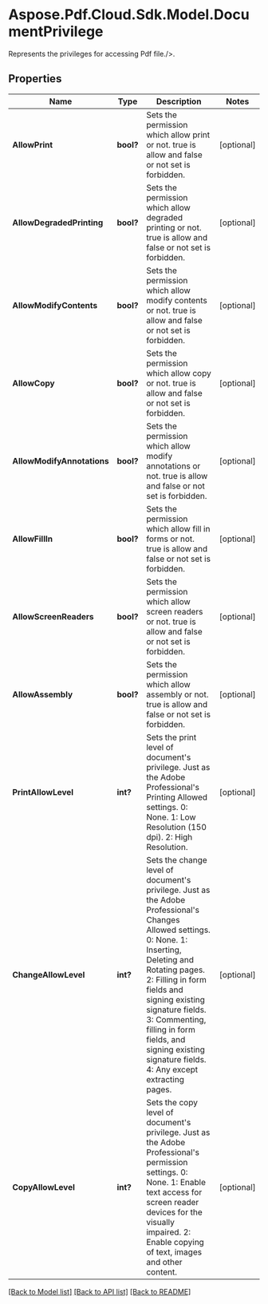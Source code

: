 ﻿# Aspose.Pdf.Cloud.Sdk.Model.DocumentPrivilege
Represents the privileges for accessing Pdf file./>.

## Properties

Name | Type | Description | Notes
------------ | ------------- | ------------- | -------------
**AllowPrint** | **bool?** | Sets the permission which allow print or not.  true is allow and false or not set is forbidden. | [optional] 
**AllowDegradedPrinting** | **bool?** | Sets the permission which allow degraded printing or not.  true is allow and false or not set is forbidden. | [optional] 
**AllowModifyContents** | **bool?** | Sets the permission which allow modify contents or not.  true is allow and false or not set is forbidden. | [optional] 
**AllowCopy** | **bool?** | Sets the permission which allow copy or not.  true is allow and false or not set is forbidden. | [optional] 
**AllowModifyAnnotations** | **bool?** | Sets the permission which allow modify annotations or not.  true is allow and false or not set is forbidden. | [optional] 
**AllowFillIn** | **bool?** | Sets the permission which allow fill in forms or not.  true is allow and false or not set is forbidden. | [optional] 
**AllowScreenReaders** | **bool?** | Sets the permission which allow screen readers or not.  true is allow and false or not set is forbidden. | [optional] 
**AllowAssembly** | **bool?** | Sets the permission which allow assembly or not.  true is allow and false or not set is forbidden. | [optional] 
**PrintAllowLevel** | **int?** | Sets the print level of  document&#39;s privilege. Just as the Adobe Professional&#39;s Printing Allowed settings. 0: None. 1: Low Resolution (150 dpi). 2: High Resolution. | [optional] 
**ChangeAllowLevel** | **int?** | Sets the change level of  document&#39;s privilege. Just as the Adobe Professional&#39;s Changes Allowed settings. 0: None. 1: Inserting, Deleting and Rotating pages. 2: Filling in form fields and signing existing signature fields. 3: Commenting, filling in form fields, and signing existing signature fields. 4: Any except extracting pages. | [optional] 
**CopyAllowLevel** | **int?** | Sets the copy level of  document&#39;s privilege. Just as the Adobe Professional&#39;s permission settings. 0: None. 1: Enable text access for screen reader devices for the visually impaired. 2: Enable copying of text, images and other content. | [optional] 

[[Back to Model list]](../README.md#documentation-for-models) [[Back to API list]](../README.md#documentation-for-api-endpoints) [[Back to README]](../README.md)

